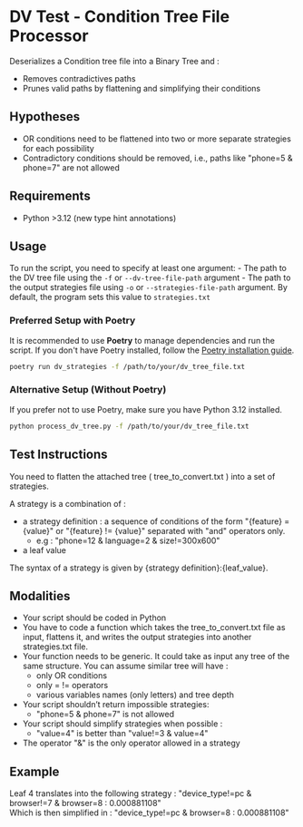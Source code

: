 # DV Test - Condition Tree File Processor

Deserializes a Condition tree file into a Binary Tree and :
- Removes contradictives paths
- Prunes valid paths by flattening and simplifying their conditions

## Hypotheses

- OR conditions need to be flattened into two or more separate strategies for each possibility
- Contradictory conditions should be removed, i.e., paths like "phone=5 & phone=7" are not allowed

## Requirements
- Python >3.12 (new type hint annotations)

## Usage

To run the script, you need to specify at least one argument:
    - The path to the DV tree file using the `-f` or `--dv-tree-file-path` argument
    - The path to the output strategies file using `-o` or `--strategies-file-path` argument. By default, the program sets this value to `strategies.txt`

### Preferred Setup with Poetry

It is recommended to use **Poetry** to manage dependencies and run the script. If you don't have Poetry installed, follow the [Poetry installation guide](https://python-poetry.org/docs/#installation).

```bash
poetry run dv_strategies -f /path/to/your/dv_tree_file.txt
```

### Alternative Setup (Without Poetry)
If you prefer not to use Poetry, make sure you have Python 3.12 installed.

```bash
python process_dv_tree.py -f /path/to/your/dv_tree_file.txt
```

## Test Instructions
You need to flatten the attached tree ( tree_to_convert.txt ) into a set of strategies.

A strategy is a combination of :

- a strategy definition : a sequence of conditions of the form "{feature} = {value}" or
"{feature} != {value}" separated with "and" operators only.
    - e.g : "phone=12 & language=2 & size!=300x600"
- a leaf value

The syntax of a strategy is given by {strategy definition}:{leaf_value}.

## Modalities
- Your script should be coded in Python
- You have to code a function which takes the tree_to_convert.txt file as input, flattens
it, and writes the output strategies into another strategies.txt file.
- Your function needs to be generic. It could take as input any tree of the same
structure. You can assume similar tree will have :
    - only OR conditions
    - only = != operators
    - various variables names (only letters) and tree depth
- Your script shouldn’t return impossible strategies:
    - "phone=5 & phone=7" is not allowed
- Your script should simplify strategies when possible :
    - "value=4" is better than "value!=3 & value=4"
- The operator "&" is the only operator allowed in a strategy

## Example

Leaf 4 translates into the following strategy : 
"device_type!=pc & browser!=7 & browser=8 : 0.000881108"\
Which is then simplified in : "device_type!=pc & browser=8 : 0.000881108"
